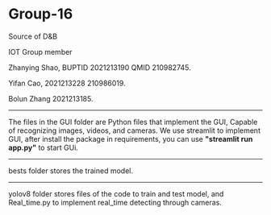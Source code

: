 # Group-16
Source of D&amp;B

IOT Group member

Zhanying Shao, BUPTID 2021213190 QMID 210982745.

Yifan Cao, 2021213228 210986019.

Bolun Zhang 2021213185.
****

The files in the GUI folder are Python files that implement the GUI, Capable of recognizing images, videos, and cameras.
We use streamlit to implement GUI, after install the package in requirements, you can use **"streamlit run app.py"** to start GUi.

****

bests folder stores the trained model.

****

yolov8 folder stores files of the code to train and test model, and Real_time.py to implement real_time detecting through cameras.
